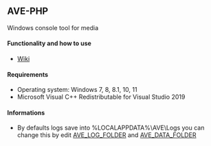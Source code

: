 ## AVE-PHP
Windows console tool for media

#### Functionality and how to use
- [Wiki](https://github.com/AbyssMorgan/AVE-PHP/wiki)

#### Requirements
- Operating system: Windows 7, 8, 8.1, 10, 11
- Microsoft Visual C++ Redistributable for Visual Studio 2019

#### Informations
- By defaults logs save into %LOCALAPPDATA%\\AVE\\Logs you can change this by edit [AVE_LOG_FOLDER](https://github.com/AbyssMorgan/AVE-PHP/wiki/Config#user-content-ave_log_folder) and [AVE_DATA_FOLDER](https://github.com/AbyssMorgan/AVE-PHP/wiki/Config#user-content-ave_data_folder)
